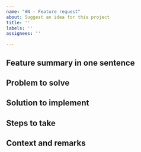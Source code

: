 ```yaml
---
name: "#N - Feature request"
about: Suggest an idea for this project
title: ''
labels: ''
assignees: ''

---
```


## Feature summary in one sentence

## Problem to solve

## Solution to implement

## Steps to take

## Context and remarks
